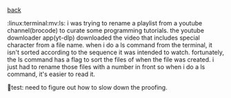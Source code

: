 [back](fleeting.md)

:linux:terminal:mv:ls:
i was trying to rename a playlist from a youtube channel(brocode) to curate
some programming tutorials. the youtube downloader app(yt-dlp) downloaded the
video that includes special character from a file name. when i do a ls command
from the terminal, it isn't sorted according to the sequence it was intended
to watch. fortunately, the ls command has a flag to sort the files of when
the file was created. i just had to rename those files with a number in front
so when i do a ls command, it's easier to read it.

:pizza:test:
need to figure out how to slow down the proofing.
